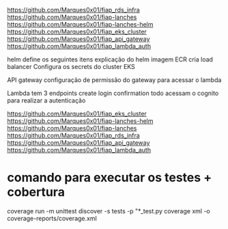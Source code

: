 https://github.com/Marques0x01/fiap_rds_infra
https://github.com/Marques0x01/fiap-lanches
https://github.com/Marques0x01/fiap-lanches-helm
https://github.com/Marques0x01/fiap_eks_cluster
https://github.com/Marques0x01/fiap_api_gateway
https://github.com/Marques0x01/fiap_lambda_auth

helm define os seguintes itens
explicação do helm
imagem ECR
cria load balancer
Configura os secrets do cluster EKS


API gateway
    configuração de permissão do gateway para acessar o lambda

Lambda
    tem 3 endpoints 
        create
        login
        confirmation
    todo acessam o cognito para realizar a autenticação


https://github.com/Marques0x01/fiap_eks_cluster
https://github.com/Marques0x01/fiap-lanches-helm
https://github.com/Marques0x01/fiap-lanches
https://github.com/Marques0x01/fiap_rds_infra
https://github.com/Marques0x01/fiap_api_gateway
https://github.com/Marques0x01/fiap_lambda_auth

# comando para executar os testes + cobertura
coverage run -m unittest discover -s tests -p "*_test.py
coverage xml -o coverage-reports/coverage.xml
